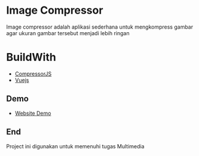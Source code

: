 # Image Compressor

Image compressor adalah aplikasi sederhana untuk mengkompress gambar agar ukuran gambar tersebut menjadi lebih ringan

# BuildWith

 - [CompressorJS](https://github.com/fengyuanchen/compressorjs)
 - [Vuejs](https://github.com/vuejs/vue)

## Demo

 - [Website Demo](https://urisuzy.github.io/img-compress/)

## End

Project ini digunakan untuk memenuhi tugas Multimedia